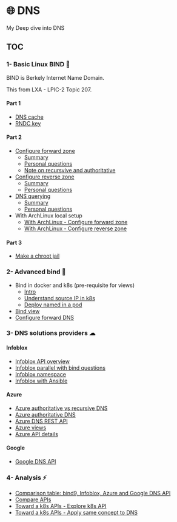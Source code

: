 # 🌐 DNS

My Deep dive into DNS

## TOC
 
### 1- Basic Linux BIND 🐧

BIND is Berkely Internet Name Domain.

This from LXA - LPIC-2 Topic 207.

#### Part 1

- [DNS cache](1-basic-bind-lxa/p1-1-dns-cache.md)
- [RNDC key](1-basic-bind-lxa/p1-2-rndc-key.md)

#### Part 2

- [Configure forward zone](1-basic-bind-lxa/p2-1-configure-forward-zone.md)
    - [Summary](1-basic-bind-lxa/p2-1-summary-configure-forward-zone.md)
    - [Personal questions](1-basic-bind-lxa/p2-1-xx-questions.md)
    - [Note on recursvive and authoritative](1-basic-bind-lxa/p2-1-zz-note-on-recursive-and-authoritative-dns.md)
- [Configure reverse zone](1-basic-bind-lxa/p2-2-configure-reverse-zone.md)
    - [Summary](1-basic-bind-lxa/with-archlinux-p2-2-summary-configure-reverse-zone.md)
    - [Personal questions](1-basic-bind-lxa/p2-2-xx-questions.md)
- [DNS querying](1-basic-bind-lxa/p2-3-DNS-querying.md)
    - [Summary](1-basic-bind-lxa/p2-3-summary-DNS-querying.md)
    - [Personal questions](1-basic-bind-lxa/p2-3-xx-questions.md)
- With ArchLinux local setup
    - [With ArchLinux - Configure forward zone](1-basic-bind-lxa/with-archlinux-p2-1-summary-configure-forward-zone.md)
    - [With ArchLinux - Configure reverse zone](1-basic-bind-lxa/with-archlinux-p2-2-summary-configure-reverse-zone.md)  

#### Part 3

- [Make a chroot jail](1-basic-bind-lxa/p3-1-chroot-jail.md)


### 2- Advanced bind 🐧

- Bind in docker and k8s (pre-requisite for views)
    - [Intro](2-advanced-bind/1-bind-in-docker-and-kubernetes/1-intro.md)
    - [Understand source IP in k8s](2-advanced-bind/1-bind-in-docker-and-kubernetes/2-understand-source-ip-in-k8s.md)
    - [Deploy named in a pod](2-advanced-bind/1-bind-in-docker-and-kubernetes/3-deploy-named-in-a-pod.md)  
- [Bind view](2-advanced-bind/2-bind-views/bind-views.md)
- [Configure forward DNS](2-advanced-bind/3-bind-forwarders/dns-forwarding.md)

### 3- DNS solutions providers ☁

#### Infoblox

- [Infoblox API overview](3-DNS-solution-providers/1-Infoblox/1-Infoblox-API-overview.md)
- [Infoblox parallel with bind questions](3-DNS-solution-providers/1-Infoblox/2-Infoblox-parallel-question-with-bind.md)
- [Infoblox namespace](3-DNS-solution-providers/1-Infoblox/3-Infoblox-namespace.md)
- [Infoblox with Ansible](3-DNS-solution-providers/1-Infoblox/4-Ansible-API/README.md)

#### Azure

- [Azure authoritative vs recursive DNS](3-DNS-solution-providers/2-Azure-DNS/1-Azure-authoritative-vs-recursive-dns.md)
- [Azure authoritative DNS](3-DNS-solution-providers/2-Azure-DNS/2-Azure-authoritative-DNS.md)
- [Azure DNS REST API](3-DNS-solution-providers/2-Azure-DNS/3-Azure-rest-api.md)
- [Azure views](3-DNS-solution-providers/2-Azure-DNS/4-Azure-views.md)
- [Azure API details](3-DNS-solution-providers/2-Azure-DNS/5-azure-api-details.md)

#### Google

- [Google DNS API](3-DNS-solution-providers/3-Google-DNS/1-Google-DNS.md)

### 4- Analysis ⚡

- [Comparison table: bind9, Infoblox, Azure and Google DNS API](4-Analysis/1-comparison-table.md)
- [Compare APIs](4-Analysis/2-compare-apis.md)
- [Toward a k8s APIs - Explore k8s API](4-Analysis/3-a-towards-a-k8s-like-api-explore-k8s-api)
- [Toward a k8s APIs - Apply same concept to DNS](4-Analysis/3-b-towards-a-k8s-like-api-apply-same-concept-to-DNS.md)
